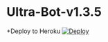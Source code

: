 # Ultra-Bot-v1.3.5
+Deploy to Heroku
[![Deploy](https://www.herokucdn.com/deploy/button.svg)](https://heroku.com/deploy?template=https://github.com/luisdaniel1709/Ultra-Bot-v1.3.5)
